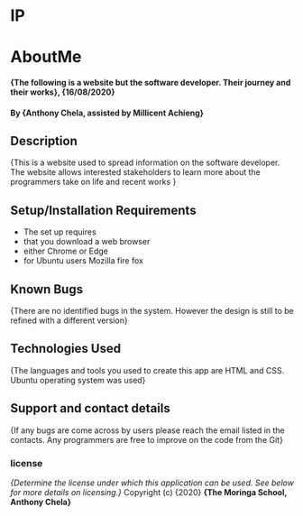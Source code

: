 # IP
# AboutMe
#### {The following is a website but the software developer. Their journey and their works}, {16/08/2020}
#### By **{Anthony Chela, assisted by Millicent Achieng}**
## Description
{This is a website used to spread information on the software developer. The website allows interested stakeholders to learn more about the programmers take on life and recent works }
## Setup/Installation Requirements
* The set up requires
* that you download a web browser 
* either Chrome or Edge 
* for Ubuntu users Mozilla fire fox 
## Known Bugs
{There are no identified bugs in the system. However the design is still to be refined with a different version}
## Technologies Used
{The languages and tools you used to create this app are HTML and CSS. Ubuntu operating system was used}
## Support and contact details
{If any bugs are come across by users please reach the email listed in the contacts. Any programmers are free to improve on the code from the Git}
### license
*{Determine the license under which this application can be used.  See below for more details on licensing.}*
Copyright (c) {2020} **{The Moringa School, Anthony Chela}**
